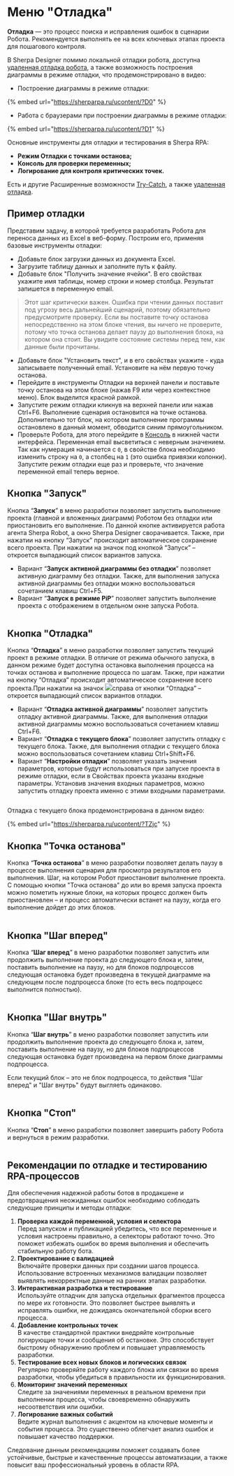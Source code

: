 # Меню "Отладка"

**Отладка** — это процесс поиска и исправления ошибок в сценарии Робота. Рекомендуется выполнять ее на всех ключевых этапах проекта для пошагового контроля.

В Sherpa Designer помимо локальной отладки робота, доступна [удаленная отладка робота](udalennaya-otladka-robota.md), а также возможность построения диаграммы в режиме отладки, что продемонстрировано в видео:&#x20;

* Построение диаграммы в режиме отладки:

{% embed url="https://sherparpa.ru/ucontent/?D0" %}

* Работа с браузерами при построении диаграммы в режиме отладки:

{% embed url="https://sherparpa.ru/ucontent/?D1" %}

Основные инструменты для отладки и тестирования в Sherpa RPA:

* **Режим Отладки с точками останова;**
* **Консоль для проверки переменных;**
* **Логирование для контроля критических точек.**

Есть и другие Расширенные возможности [Try-Catch](../../../../spravochnik-blokov/osnovnye-bloki-main-blocks/try-catch-trycatchcontainer.md), а также [удаленная отладка](udalennaya-otladka-robota.md).

## Пример отладки

Представим задачу, в которой требуется разработать Робота для переноса данных из Excel в веб-форму. Построим его, применяя базовые инструменты отладки:

* Добавьте блок загрузки данных из документа Excel.&#x20;
* Загрузите таблицу данных и заполните путь к файлу.
* Добавьте блок "Получить значение ячейки". В его свойствах укажите имя таблицы, номер строки и номер столбца. Результат запишется в переменную email.&#x20;

> Этот шаг критически важен. Ошибка при чтении данных поставит под угрозу весь дальнейший сценарий, поэтому обязательно предусмотрите проверку. Если вы поставите точку останова непосредственно на этом блоке чтения, вы ничего не проверите, потому что точка останова делает паузу до выполнения блока, на котором она стоит. Вы увидите состояние системы перед тем, как данные были прочитаны.

* Добавьте блок "Установить текст", и в его свойствах укажите - куда записываете полученный email. Установите на нём первую точку останова.
* Перейдите в инструменты Отладки на верхней панели и поставьте точку останова на этом блоке (нажав F9 или через контекстное меню). Блок выделится красной рамкой.&#x20;
* Запустите режим отладки кликнув на верхней панели или нажав Ctrl+F6. Выполнение сценария остановится на точке останова. Дополнительно тот блок, на котором выполнение программы остановлено в данный момент, обводится синим прямоугольником.
* Проверьте Робота, для этого перейдите в [Консоль](../../../../../obuchenie-po-razrabotke-na-platforme-sherpa-rpa/obuchenie-powershell.md#id-6.-ispolzovanie-lokalnoi-i-udalennoi-konsoli-powershell-v-dizainere-sherpa-rpa-dlya-proverki-vyrazhe) в нижней части интерфейса. Переменная email высветиться с неверным значением. Так как нумерация начинается с `0`, в свойстве блока необходимо изменить строку на `0`, а столбец на `1` (это ошибка привязки колонки). Запустите режим отладки еще раз и проверьте, что значение переменной email теперь верное.

## Кнопка "Запуск"

Кнопка “**Запуск**” в меню разработки позволяет запустить выполнение проекта (главной и вложенных диаграмм) Роботом без отладки или приостановить его выполнение. По данной кнопке активируется работа агента Sherpa Robot, а окно Sherpa Designer сворачивается. Также, при нажатии на кнопку “Запуск” происходит автоматическое сохранение всего проекта. При нажатии на значок под кнопкой “Запуск” – откроется выпадающий список вариантов запуска.

* Вариант “**Запуск активной диаграммы без отладки**” позволяет активную диаграмму без отладки. Также, для выполнения запуска активной диаграммы без отладки можно воспользоваться сочетанием клавиш Ctrl+F5.
* Вариант “**Запуск в режиме PiP**” позволяет запустить выполнение проекта с отображением в отдельном окне запуска Робота.

<figure><img src="../../../../../.gitbook/assets/изображение.png" alt=""><figcaption></figcaption></figure>

## Кнопка "Отладка"

Кнопка “**Отладка**” в меню разработки позволяет запустить текущий проект в режиме отладки. В отличие от режима обычного запуска, в данном режиме будет доступна остановка выполнения процесса на точках останова и выполнение процесса по шагам. Также, при нажатии на кнопку “Отладка” происходит автоматическое сохранение всего проекта.При нажатии на значок ![](https://lh7-rt.googleusercontent.com/docsz/AD_4nXc4Nsyy5setgxJEa9bpT0agD1x-Ke9XxVfjdA0N_SOvtUz7rge5KSAkWS2KgXbC4_iqli5p4-CmJ3tYuCJUJlLKj4Etqe1ydxXWxC6nRZsnZ_vUJpi1ynT_sBIYSFEzHO6pru880g?key=0bB9k7xLUHniK5eOXmSGqg)справа от кнопки “Отладка” – откроется выпадающий список вариантов отладки.

* Вариант “**Отладка активной диаграммы**” позволяет запустить отладку активной диаграммы. Также, для выполнения  отладки активной диаграммы можно воспользоваться сочетанием клавиш Ctrl+F6.
* Вариант “**Отладка с текущего блока**” позволяет запустить отладку с текущего блока. Также, для выполнения  отладки с текущего блока можно воспользоваться сочетанием клавиш Ctrl+Shift+F6.
* Вариант “**Настройки отладки**” позволяет указать значения параметров, которые будут использоваться при запуске проекта в режиме отладки, если в Свойствах проекта указаны входные параметры. Установив значения входных параметров, можно запустить отладку проекта именно с этими входными параметрами.

<figure><img src="../../../../../.gitbook/assets/2025-07-22_22-49-08.png" alt=""><figcaption></figcaption></figure>

Отладка с текущего блока продемонстрирована в данном видео:

{% embed url="https://sherparpa.ru/ucontent/?TZjc" %}

## Кнопка "Точка останова"

Кнопка “**Точка останова**” в меню разработки позволяет делать паузу в процессе выполнения сценария для просмотра результатов его выполнения. Шаг, на котором Робот приостановит выполнение проекта. С помощью кнопки "Точка останова" до или во время запуска проекта можно пометить нужные блоки, на которых процесс должен быть приостановлен – и процесс автоматически встанет на паузу, когда его выполнение дойдет до этих блоков.

<figure><img src="../../../../../.gitbook/assets/изображение (1).png" alt=""><figcaption></figcaption></figure>

## Кнопка "Шаг вперед"

Кнопка “**Шаг вперед**” в меню разработки позволяет запустить или продолжить выполнение проекта до следующего блока и, затем, поставить выполнение на паузу, но для блоков подпроцессов следующая остановка будет произведена в текущей диаграмме на следующем после подпроцесса блоке (то есть весь подпроцесс выполнится полностью).

<figure><img src="https://lh7-rt.googleusercontent.com/docsz/AD_4nXcIHmuH1Sk5YvC4K2OZSrDXRQEaEYELdzYBjcQjHAO9epkteDHEiy8Njgm-Jb4M4F1bwX4HBMzdjaV4bpp3V1QeDHH47qi8AljynS7TdslT1oh4LZX-5US1lXq9Mh_gUCF9Mi5d?key=0bB9k7xLUHniK5eOXmSGqg" alt=""><figcaption></figcaption></figure>

## Кнопка "Шаг внутрь"

Кнопка “**Шаг внутрь**” в меню разработки позволяет запустить или продолжить выполнение проекта до следующего блока и, затем, поставить выполнение на паузу, но для блоков подпроцессов следующая остановка будет произведена на первом блоке диаграммы подпроцесса.

Если текущий блок – это не блок подпроцесса, то действия "Шаг вперед" и "Шаг внутрь" будут выгляеть одинаково.

<figure><img src="https://lh7-rt.googleusercontent.com/docsz/AD_4nXf4nI5imTXQsdxr0p33I3hxnBpOwU8ytWdvSAZMrSTKWu-5OoE6gbg6C21n60UF8K2_GrWWW16HQPXPMoMkpEU1gG5luDU6Kc6-z2C_0c_J2OmpKGaY2IsERvmct3ZSLAcfgmCMug?key=0bB9k7xLUHniK5eOXmSGqg" alt=""><figcaption></figcaption></figure>

## Кнопка "Стоп"

Кнопка “**Стоп**” в меню разработки позволяет завершить работу Робота и вернуться в режим разработки.

<figure><img src="../../../../../.gitbook/assets/изображение (2).png" alt=""><figcaption></figcaption></figure>

## Рекомендации по отладке и тестированию RPA-процессов

Для обеспечения надежной работы ботов в продакшене и предотвращения неожиданных ошибок необходимо соблюдать следующие принципы и методы отладки:

1. **Проверка каждой переменной, условия и селектора**\
   Перед запуском и публикацией убедитесь, что все переменные и условия настроены правильно, а селекторы работают точно. Это поможет избежать ошибок во время выполнения и обеспечить стабильную работу бота.
2. **Проектирование с валидацией**\
   Включайте проверки данных при создании шагов процесса. Использование встроенных механизмов валидации позволяет выявлять некорректные данные на ранних этапах разработки.
3. **Интерактивная разработка и тестирование**\
   Используйте отладчик для запуска отдельных фрагментов процесса по мере их готовности. Это позволяет быстрее выявлять и исправлять ошибки, не дожидаясь окончательной сборки всего процесса.
4. **Добавление контрольных точек**\
   В качестве стандартной практики внедряйте контрольные логирующие точки и сообщения об остановке. Это способствует быстрому обнаружению проблем и повышает управляемость разработки.
5. **Тестирование всех новых блоков и логических связок**\
   Регулярно проверяйте работу каждого блока или связки во время разработки, чтобы убедиться в правильности их функционирования.
6. **Мониторинг значений переменных**\
   Следите за значениями переменных в реальном времени при выполнении процесса, чтобы своевременно обнаружить несоответствия или ошибки.
7. **Логирование важных событий**\
   Ведите журнал выполнения с акцентом на ключевые моменты и события процесса. Это существенно облегчает анализ ошибок и повышает качество поддержки.

Следование данным рекомендациям поможет создавать более устойчивые, быстрые и качественные процессы автоматизации, а также повысит ваш профессиональный уровень в области RPA.
